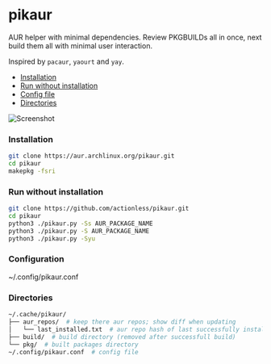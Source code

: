 # pikaur

AUR helper with minimal dependencies. Review PKGBUILDs all in once, next build them all with minimal user interaction.

Inspired by `pacaur`, `yaourt` and `yay`.

* [Installation](#installation "")
* [Run without installation](#run-without-installation "")
* [Config file](#configuration "")
* [Directories](#directories "")

![Screenshot](https://github.com/actionless/pikaur/blob/master/screenshots/package_update.png "Screenshot")


### Installation

```sh
git clone https://aur.archlinux.org/pikaur.git
cd pikaur
makepkg -fsri
```


### Run without installation

```sh
git clone https://github.com/actionless/pikaur.git
cd pikaur
python3 ./pikaur.py -Ss AUR_PACKAGE_NAME
python3 ./pikaur.py -S AUR_PACKAGE_NAME
python3 ./pikaur.py -Syu
```


### Configuration

~/.config/pikaur.conf



### Directories

```sh
~/.cache/pikaur/
├── aur_repos/  # keep there aur repos; show diff when updating
│   └── last_installed.txt  # aur repo hash of last successfully installed package
├── build/  # build directory (removed after successfull build)
└── pkg/  # built packages directory
~/.config/pikaur.conf  # config file
```
